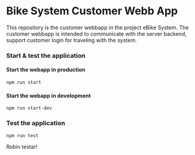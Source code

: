 # Bike System Customer Webb App

This repository is the customer webbapp in the project eBike System.
The customer webbapp is intended to communicate with the server backend, 
support customer login for traveling with the system.

### Start & test the application

#### Start the webapp in production
```
npm run start
```

#### Start the webapp in development
```
npm run start-dev
```

### Test the application
```
npm run test
```

Robin testar!